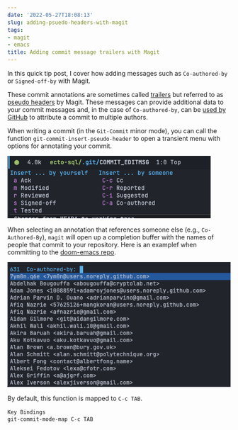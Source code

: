 ```yaml
---
date: '2022-05-27T18:08:13'
slug: adding-psuedo-headers-with-magit
tags:
- magit
- emacs
title: Adding commit message trailers with Magit
---
```


In this quick tip post, I cover how adding messages such as `Co-authored-by` or `Signed-off-by` with Magit.

These commit annotations are sometimes called [trailers](https://git.wiki.kernel.org/index.php/CommitMessageConventions) but referred to as [pseudo headers](https://magit.vc/manual/magit/Commit-Pseudo-Headers.html) by Magit. These messages can provide additional data to your commit messages and, in the case of `Co-authored-by`, can be [used by GitHub](https://docs.github.com/en/pull-requests/committing-changes-to-your-project/creating-and-editing-commits/creating-a-commit-with-multiple-authors) to attribute a commit to multiple authors.

When writing a commit (in the `Git-Commit` minor mode), you can call the function `git-commit-insert-pseudo-header` to open a transient menu with options for annotating your commit.

![psuedo-header-list](./psuedo-header-list.png)

When selecting an annotation that references someone else (e.g., `Co-Authored-By`), `magit` will open up a completion buffer with the names of people that commit to your repository. Here is an examplef when committing to the [doom-emacs repo](https://github.com/hlissner/doom-emacs).

![co-author-list](./co-author-list.png)

By default, this function is mapped to `C-c TAB`.

```
Key Bindings
git-commit-mode-map C-c TAB
```
